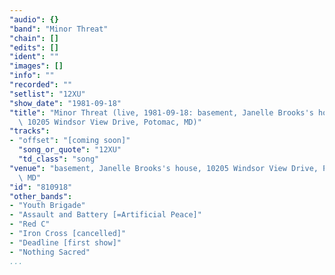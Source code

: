 ```yaml
---
"audio": {}
"band": "Minor Threat"
"chain": []
"edits": []
"ident": ""
"images": []
"info": ""
"recorded": ""
"setlist": "12XU"
"show_date": "1981-09-18"
"title": "Minor Threat (live, 1981-09-18: basement, Janelle Brooks's house,\
  \ 10205 Windsor View Drive, Potomac, MD)"
"tracks":
- "offset": "[coming soon]"
  "song_or_quote": "12XU"
  "td_class": "song"
"venue": "basement, Janelle Brooks's house, 10205 Windsor View Drive, Potomac,\
  \ MD"
"id": "810918"
"other_bands":
- "Youth Brigade"
- "Assault and Battery [=Artificial Peace]"
- "Red C"
- "Iron Cross [cancelled]"
- "Deadline [first show]"
- "Nothing Sacred"
...
```

